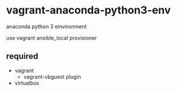 # vagrant-anaconda-python3-env

anaconda python 3 einvironment

use vagrant ansible\_local provisioner

## required

- vagrant
  - vagrant-vbguest plugin
- virtualbox

